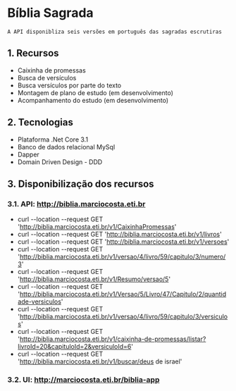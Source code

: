 # Bíblia Sagrada

	A API disponibliza seis versões em português das sagradas escrutiras

## 1. Recursos
* Caixinha de promessas
* Busca de versículos
* Busca versículos por parte do texto
* Montagem de plano de estudo (em desenvolvimento)
* Acompanhamento do estudo (em desenvolvimento)

## 2. Tecnologias
* Plataforma .Net Core 3.1
* Banco de dados relacional MySql
* Dapper
* Domain Driven Design - DDD

## 3. Disponibilização dos recursos

###	3.1. API: http://biblia.marciocosta.eti.br
* curl --location --request GET 'http://biblia.marciocosta.eti.br/v1/CaixinhaPromessas'
* curl --location --request GET 'http://biblia.marciocosta.eti.br/v1/livros'
* curl --location --request GET 'http://biblia.marciocosta.eti.br/v1/versoes'
* curl --location --request GET 'http://biblia.marciocosta.eti.br/v1/versao/4/livro/59/capitulo/3/numero/3'
* curl --location --request GET 'http://biblia.marciocosta.eti.br/v1/Resumo/versao/5'
* curl --location --request GET 'http://biblia.marciocosta.eti.br/v1/Versao/5/Livro/47/Capitulo/2/quantidade-versiculos'
* curl --location --request GET 'http://biblia.marciocosta.eti.br/v1/versao/4/livro/59/capitulo/3/versiculos'
* curl --location --request GET 'http://biblia.marciocosta.eti.br/v1/caixinha-de-promessas/listar?livroId=20&capituloId=2&versiculoId=6'
* curl --location --request GET 'http://biblia.marciocosta.eti.br/v1/buscar/deus de israel'

###	3.2. UI: http://marciocosta.eti.br/biblia-app